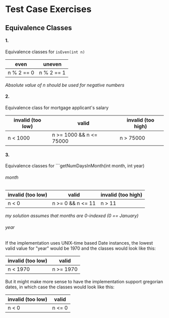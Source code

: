 # Test Case Exercises

## Equivalence Classes

#### 1.

Equivalence classes for ```isEven(int n)```

|even       |uneven     |
| ---         |     ---     |
|n % 2 == 0 |n % 2 == 1 |

*Absolute value of n should be used for negative numbers*

#### 2.

Equivalence class for mortgage applicant's salary

 invalid (too low) | valid | invalid (too high)
 --- | --- | ---
 n < 1000 | n >= 1000 && n <= 75000 | n > 75000 

#### 3.

Equivalence classes for ```getNumDaysInMonth(int month, int year)

###### month

invalid (too low) | valid | invalid (too high) 
--- | --- | ---
n < 0 | n >= 0 && n <= 11 | n > 11

*my solution assumes that months are 0-indexed (0 == January)*

###### year

If the implementation uses UNIX-time based Date instances, the lowest valid value for "year" would be 1970 and the classes would look like this:

invalid (too low) | valid
--- | ---
n < 1970 | n >= 1970 

But it might make more sense to have the implementation support gregorian dates, in which case the classes would look like this:

invalid (too low) | valid
--- | ---
n < 0 | n <= 0
